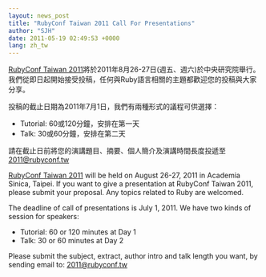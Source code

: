 ```yaml
---
layout: news_post
title: "RubyConf Taiwan 2011 Call For Presentations"
author: "SJH"
date: 2011-05-19 02:49:53 +0000
lang: zh_tw
---
```


[RubyConf Taiwan
2011][1]將於2011年8月26-27日(週五、週六)於中央研究院舉行。我們從即日起開始接受投稿，任何與Ruby語言相關的主題都歡迎您的投稿與大家分享。

投稿的截止日期為2011年7月1日，我們有兩種形式的議程可供選擇：

* Tutorial: 60或120分鐘，安排在第一天
* Talk: 30或60分鐘，安排在第二天

 請在截止日前將您的演講題目、摘要、個人簡介及演講時間長度投遞至 [2011@rubyconf.tw](mailto:2011@rubyconf.tw)

[RubyConf Taiwan 2011][1] will be held on August 26-27, 2011 in Academia
Sinica, Taipei. If you want to give a presentation at RubyConf Taiwan
2011, please submit your proposal. Any topics related to Ruby are
welcomed.

The deadline of call of presentations is July 1, 2011. We have two kinds
of session for speakers:

* Tutorial: 60 or 120 minutes at Day 1
* Talk: 30 or 60 minutes at Day 2

Please submit the subject, extract, author intro and talk length you
want, by sending email to: [2011@rubyconf.tw](mailto:2011@rubyconf.tw)



[1]: http://rubyconf.tw/
